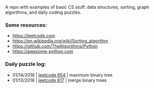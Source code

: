 A repo with examples of basic CS stuff: data structures, sorting, graph algorithms, and daily coding puzzles.  

### Some resources:

- https://leetcode.com
- https://en.wikipedia.org/wiki/Sorting_algorithm
- https://github.com/TheAlgorithms/Python
- https://awesome-python.com

### Daily puzzle log:

- 01/14/2018 | [leetcode 654](https://leetcode.com/problems/maximum-binary-tree/description/) | maximum binary tree
- 01/13/2018 | [leetcode 617](https://leetcode.com/problems/merge-two-binary-trees/) | merge binary trees